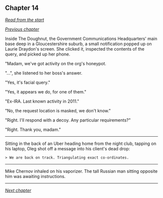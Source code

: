 ## Chapter 14

_[Read from the start](00-preface.md)_

_[Previous chapter](13.md)_

Inside The Doughnut, the Government Communications Headquarters' main base deep in a Gloucestershire suburb, a small notification popped up on Laurie Draydon's screen. She clicked it, inspected the contents of the query, and picked up her phone.

"Madam, we've got activity on the org's honeypot.

"...", she listened to her boss's answer.

"Yes, it's facial query."

"Yes, it appears we do, for one of them."

"Ex-IRA. Last known activity in 2011."

"No, the request location is masked, we don't know."

"Right. I'll respond with a decoy. Any particular requirements?"

"Right. Thank you, madam."

---

Sitting in the back of an Uber heading home from the night club, tapping on his laptop, Oleg shot off a message into his client's dead drop:

```
> We are back on track. Triangulating exact co-ordinates.
```

---

Mike Chernov inhaled on his vaporizer. The tall Russian man sitting opposite him was awaiting instructions.

---

_[Next chapter](15.md)_
